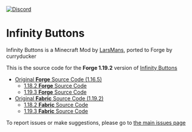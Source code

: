 [![Discord](https://i.imgur.com/JiW4MLF.png)](https://discord.gg/PJCXjSJnu2)

# Infinity Buttons

Infinity Buttons is a Minecraft Mod by [LarsMans](https://github.com/LarsMans64), ported to Forge by curryducker

This is the source code for the **Forge 1.19.2** version of [Infinity Buttons](https://www.curseforge.com/minecraft/mc-mods/infinity-buttons)
- [Original **Forge** Source Code (1.16.5)](https://github.com/curryducker/InfinityButtonsForge)
  - [1.18.2 **Forge** Source Code](https://github.com/curryducker/InfinityButtonsForge-1.18.2)
  - [1.19.3 **Forge** Source Code](https://github.com/curryducker/InfinityButtonsForge-1.19.3)
- [Original **Fabric** Source Code (1.19.2)](https://github.com/LarsMans64/InfinityButtons)
  - [1.18.2 **Fabric** Source Code](https://github.com/LarsMans64/InfinityButtons1.18.2)
  - [1.19.3 **Fabric** Source Code](https://github.com/LarsMans64/InfinityButtons1.19.3)

To report issues or make suggestions, please go to [the main issues page](https://github.com/LarsMans64/InfinityButtons/issues)
